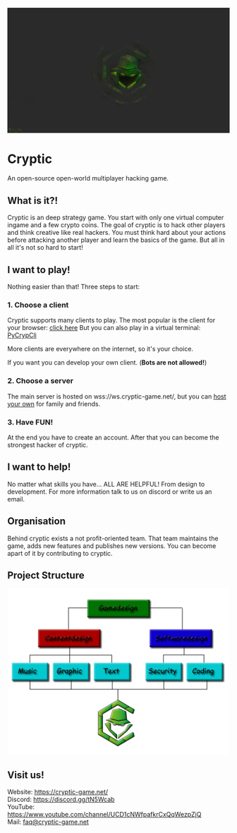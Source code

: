 ![cryptic](https://raw.githubusercontent.com/cryptic-game/graphics/master/wallpaper/cry_crack.png)

# Cryptic

An open-source open-world multiplayer hacking game.

## What is it?!

Cryptic is an deep strategy game.
You start with only one virtual computer ingame and a few crypto coins.
The goal of cryptic is to hack other players and think creative like real hackers.
You must think hard about your actions before attacking another player and learn the basics of the game.
But all in all it's not so hard to start!

## I want to play!

Nothing easier than that! Three steps to start:
### 1. Choose a client

Cryptic supports many clients to play.
The most popular is the client for your browser: [click here](https://play.cryptic-game.net/)
But you can also play in a virtual terminal: [PyCrypCli](https://github.com/Defelo/PyCrypCli)

More clients are everywhere on the internet, so it's your choice.

If you want you can develop your own client. (**Bots are not allowed!**)

### 2. Choose a server

The main server is hosted on wss://ws.cryptic-game.net/, but you can [host your own](https://github.com/cryptic-game/server) for family and friends.

### 3. Have FUN!

At the end you have to create an account. After that you can become the strongest hacker of cryptic.

## I want to help!

No matter what skills you have... ALL ARE HELPFUL!
From design to development. For more information talk to us on discord or write us an email.

## Organisation

Behind cryptic exists a not profit-oriented team.
That team maintains the game, adds new features and publishes new versions.
You can become apart of it by contributing to cryptic.

## Project Structure

![project structure](https://raw.githubusercontent.com/cryptic-game/graphics/master/wallpaper/ablauf.png)

## Visit us!
Website: https://cryptic-game.net/  
Discord: https://discord.gg/tN5Wcab  
YouTube: https://www.youtube.com/channel/UCD1cNWfpafkrCxQqWezpZjQ  
Mail: faq@cryptic-game.net  
